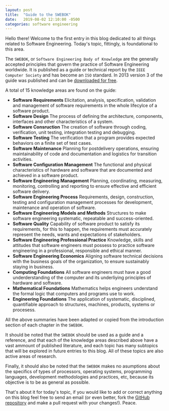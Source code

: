 ```yaml
---
layout: post
title:  "Guide to the SWEBOK"
date:   2019-08-02 12:10:00 -0500
categories: software engineering
---
```

Hello there! Welcome to the first entry in this blog dedicated to all things related to Software Engineering. Today's topic, fittingly, is foundational to this area. 

The `SWEBOK`, or `Software Engineering Body of Knowledge` are the generally accepted principles that govern the practice of Software Engineering worldwide. It is published as a guide or technical report by the `IEEE Computer Society` and has become an `ISO` standard. In 2013 version 3 of the guide was published and can be [downloaded for free][swebok].

A total of 15 knowledge areas are found on the guide:

* __Software Requirements__ Elicitation, analysis, specification, validation and management of software requirements in the whole lifecylce of a software product.
* __Software Design__ The process of defining the architecture, components, interfaces and other characteristics of a system.
* __Software Consruction__ The creation of software through coding, verification, unit testing, integration testing and debugging.
* __Software Testing__ The verification that a program provides expected behaviors on a finite set of test cases.
* __Software Maintenance__ Planning for postdelivery operations, ensuring maintainability of code and documentation and logistics for transition activities.
* __Software Configuration Management__ The functional and physical characteristics of hardware and software that are documented and achieved in a software product.
* __Software Engineering Management__ Planning, coordinating, measuring, monitoring, controlling and reporting to ensure effective and efficient software delivery.
* __Software Engineering Process__ Requirements, design, construction, testing and configuration management processes for development, maintenance and operation of software.
* __Software Engineering Models and Methods__ Structures to make software engineering systematic, repeatable and success-oriented.
* __Software Quality__ Capability of software product to satisfy its requirements, for this to happen, the requirements must accurately represent the needs, wants and expectations of stakeholders.
* __Software Engineering Professional Practice__ Knowledge, skills and attitudes that software engineers must possess to practice software engineering in a professional, responsible and ethical manner.
* __Software Engineering Economics__ Aligning software technical decisions with the business goals of the organization, to ensure sustainably staying in business.
* __Computing Foundations__ All software engineers must have a good underderstanding of the computer and its underliying principles of hardware and software.
* __Mathematical Foundations__ Mathematics helps engineers understand the formal logic that computers and programs use to work. 
* __Engineering Foundations__ The application of systematic, disciplined, quantifiable approach to structures, machines, products, systems or procesess.

All the above summaries have been adapted or copied from the introduction section of each chapter in the `SWEBOK`.

It should be noted that the `SWEBOK` should be used as a guide and a reference, and that each of the knowledge areas described above have a vast ammount of published literature, and each topic has many subtopics that will be explored in future entries to this blog. All of these topics are also active areas of research.

Finally, it should also be noted that the `SWEBOK` makes no asumptions about the specifics of types of processors, operating systems, programming languages, development methodologies and practices, etc, because its objective is to be as general as possible.

That's about it for today's topic, if you would like to add or correct anything on this blog feel free to send an email (or even better, fork the [GitHub repository][repo] and make a pull request with your changes!). Peace.

[swebok]: https://www.computer.org/education/bodies-of-knowledge/software-engineering
[repo]: https://github.com/Ragnarok540/Ragnarok540.github.io

